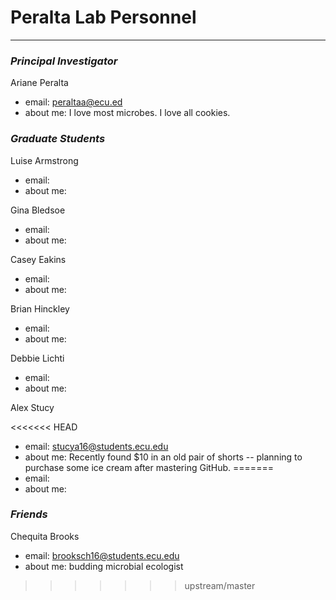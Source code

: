 # Peralta Lab Personnel
---

### _Principal Investigator_

Ariane Peralta

+ email: peraltaa@ecu.ed
+ about me: I love most microbes. I love all cookies.


### _Graduate Students_

Luise Armstrong

+ email:
+ about me:

Gina Bledsoe

+ email:
+ about me:

Casey Eakins

+ email:
+ about me:

Brian Hinckley

+ email:
+ about me:

Debbie Lichti

+ email:
+ about me:

Alex Stucy

<<<<<<< HEAD
+ email: stucya16@students.ecu.edu
+ about me: Recently found $10 in an old pair of shorts -- planning to purchase some ice cream after mastering GitHub.
=======
+ email:
+ about me:

### _Friends_

Chequita Brooks

+ email: brooksch16@students.ecu.edu
+ about me: budding microbial ecologist
>>>>>>> upstream/master
